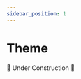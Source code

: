 ```yaml
---
sidebar_position: 1
---
```


# Theme

🚧 Under Construction 🚧

<!-- If you would like to deploy the landing page to production, you can run the following command.

```
npm run build
``` -->
